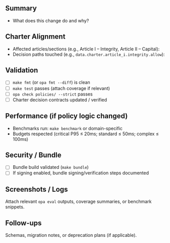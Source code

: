 ## Summary
- What does this change do and why?

## Charter Alignment
- Affected articles/sections (e.g., Article I – Integrity, Article II – Capital):
- Decision paths touched (e.g., `data.charter.article_i.integrity.allow`):

## Validation
- [ ] `make fmt` (or `opa fmt --diff`) is clean
- [ ] `make test` passes (attach coverage if relevant)
- [ ] `opa check policies/ --strict` passes
- [ ] Charter decision contracts updated / verified

## Performance (if policy logic changed)
- Benchmarks run: `make benchmark` or domain-specific
- Budgets respected (critical P95 ≤ 20ms; standard ≤ 50ms; complex ≤ 100ms)

## Security / Bundle
- [ ] Bundle build validated (`make bundle`)
- [ ] If signing enabled, bundle signing/verification steps documented

## Screenshots / Logs
Attach relevant `opa eval` outputs, coverage summaries, or benchmark snippets.

## Follow-ups
Schemas, migration notes, or deprecation plans (if applicable).
